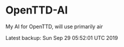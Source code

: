 # OpenTTD-AI
My AI for OpenTTD, will use primarily air

Latest backup: Sun Sep 29 05:52:01 UTC 2019
